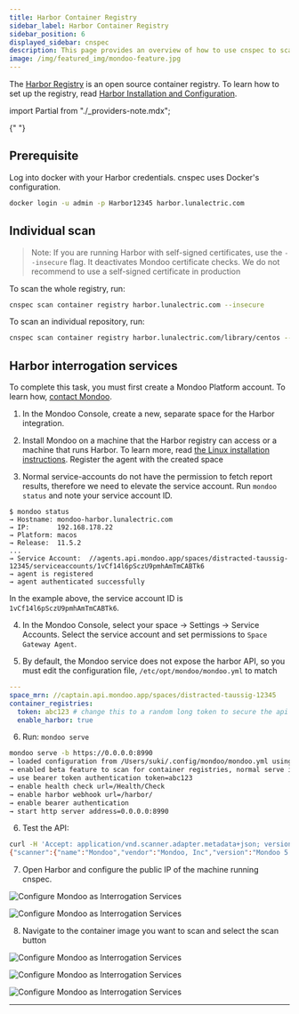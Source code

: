 ```yaml
---
title: Harbor Container Registry
sidebar_label: Harbor Container Registry
sidebar_position: 6
displayed_sidebar: cnspec
description: This page provides an overview of how to use cnspec to scan Harbor Container Registry for vulnerabilities in your containers.
image: /img/featured_img/mondoo-feature.jpg
---
```


The [Harbor Registry](https://goharbor.io/) is an open source container registry. To learn how to set up the registry, read [Harbor Installation and Configuration](https://goharbor.io/docs/1.10/install-config/).

<!-- prettier-ignore -->
import Partial from "./_providers-note.mdx";

<Partial />{" "}

## Prerequisite

Log into docker with your Harbor credentials. cnspec uses Docker's configuration.

```bash
docker login -u admin -p Harbor12345 harbor.lunalectric.com
```

## Individual scan

> Note: If you are running Harbor with self-signed certificates, use the `--insecure` flag. It deactivates Mondoo certificate checks. We do not recommend to use a self-signed certificate in production

To scan the whole registry, run:

```bash
cnspec scan container registry harbor.lunalectric.com --insecure
```

To scan an individual repository, run:

```bash
cnspec scan container registry harbor.lunalectric.com/library/centos --insecure
```

## Harbor interrogation services

To complete this task, you must first create a Mondoo Platform account. To learn how, [contact Mondoo](https://mondoo.com/contact).

1. In the Mondoo Console, create a new, separate space for the Harbor integration.

2. Install Mondoo on a machine that the Harbor registry can access or a machine that runs Harbor. To learn more, read [the Linux installation instructions](/cnspec/cnspec-adv-install/linux.mdx). Register the agent with the created space

3. Normal service-accounts do not have the permission to fetch report results, therefore we need to elevate the service account. Run `mondoo status` and note your service account ID.

```
$ mondoo status
→ Hostname:	mondoo-harbor.lunalectric.com
→ IP:		192.168.178.22
→ Platform:	macos
→ Release:	11.5.2
...
→ Service Account:	//agents.api.mondoo.app/spaces/distracted-taussig-12345/serviceaccounts/1vCf14l6pSczU9pmhAmTmCABTk6
→ agent is registered
→ agent authenticated successfully
```

In the example above, the service account ID is `1vCf14l6pSczU9pmhAmTmCABTk6`.

4. In the Mondoo Console, select your space -> Settings -> Service Accounts. Select the service account and set permissions to `Space Gateway Agent`.

5. By default, the Mondoo service does not expose the harbor API, so you must edit the configuration file, `/etc/opt/mondoo/mondoo.yml` to match

```yaml
---
space_mrn: //captain.api.mondoo.app/spaces/distracted-taussig-12345
container_registries:
  token: abc123 # change this to a random long token to secure the api
  enable_harbor: true
```

6. Run: `mondoo serve`

```bash
mondoo serve -b https://0.0.0.0:8990
→ loaded configuration from /Users/suki/.config/mondoo/mondoo.yml using source default
→ enabled beta feature to scan for container registries, normal serve is deactivated
→ use bearer token authentication token=abc123
→ enable health check url=/Health/Check
→ enable harbor webhook url=/harbor/
→ enable bearer authentication
→ start http server address=0.0.0.0:8990
```

6. Test the API:

```bash
curl -H 'Accept: application/vnd.scanner.adapter.metadata+json; version=1.0' -H 'Authorization: Bearer abc123' http://0.0.0.0:8990/harbor/api/v1/metadata
{"scanner":{"name":"Mondoo","vendor":"Mondoo, Inc","version":"Mondoo 5.2.0 (3b16ff833, unknown)"},"capabilities":[{"consumes_mime_types":["application/vnd.oci.image.manifest.v1+json","application/vnd.docker.distribution.manifest.v2+json"],"produces_mime_types":["application/vnd.scanner.adapter.vuln.report.harbor+json; version=1.0","application/vnd.security.vulnerability.report; version=1.1"]}],"properties":{"harbor.scanner-adapter/registry-authorization-type":"Bearer","harbor.scanner-adapter/scanner-type":"os-package-vulnerability"}}
```

7. Open Harbor and configure the public IP of the machine running cnspec.

![Configure Mondoo as Interrogation Services](/img/cnspec/supplychain/registry/harbor/harbor_configure_1.png)

![Configure Mondoo as Interrogation Services](/img/cnspec/supplychain/registry/harbor/harbor_configure_2.png)

8. Navigate to the container image you want to scan and select the scan button

![Configure Mondoo as Interrogation Services](/img/cnspec/supplychain/registry/harbor/harbor_scan_1.png)

![Configure Mondoo as Interrogation Services](/img/cnspec/supplychain/registry/harbor/harbor_scan_2.png)

![Configure Mondoo as Interrogation Services](/img/cnspec/supplychain/registry/harbor/harbor_scan_3.png)

---
